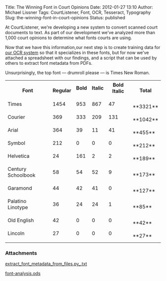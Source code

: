 Title: The Winning Font in Court Opinions
Date: 2012-01-27 13:10
Author: Michael Lissner
Tags: CourtListener, Font, OCR, Tesseract, Typography
Slug: the-winning-font-in-court-opinions
Status: published

At CourtListener, we're developing a new system to convert scanned court
documents to text. As part of our development we've analyzed more than
1,000 court opinions to determine what fonts courts are using.

Now that we have this information,our next step is to create training
data for [our OCR system](http://code.google.com/p/tesseract-ocr/) so
that it specializes in these fonts, but for now we've attached a
spreadsheet with our findings, and a script that can be used by others
to extract font metadata from PDFs.

Unsurprisingly, the top font — drumroll please — is Times New Roman.

<table>
<tr>
<th>
Font

</td>
<th>
Regular

</td>
<th>
Bold

</p>
<th>
Italic

</p>
<th>
Bold Italic

</p>
<th>
Total

</tr>
<tr>
<td>
Times

</p>
<td>
1454

</p>
<td>
953

</p>
<td>
867

</p>
<td>
47

</p>
<td>
**3321**

</tr>
<tr>
<td>
Courier

</p>
<td>
369

</p>
<td>
333

</p>
<td>
209

</p>
<td>
131

</p>
<td>
**1042**

</tr>
<tr>
<td>
Arial

</p>
<td>
364

</p>
<td>
39

</p>
<td>
11

</p>
<td>
41

</p>
<td>
**455**

</tr>
<tr>
<td>
Symbol

</p>
<td>
212

</p>
<td>
0

</p>
<td>
0

</p>
<td>
0

</p>
<td>
**212**

</tr>
<tr>
<td>
Helvetica

</p>
<td>
24

</p>
<td>
161

</p>
<td>
2

</p>
<td>
2

</p>
<td>
**189**

</tr>
<tr>
<td>
Century Schoolbook

</p>
<td>
58

</p>
<td>
54

</p>
<td>
52

</p>
<td>
9

</p>
<td>
**173**

</tr>
<tr>
<td>
Garamond

</p>
<td>
44

</p>
<td>
42

</p>
<td>
41

</p>
<td>
0

</p>
<td>
**127**

</tr>
<tr>
<td>
Palatino Linotype

</p>
<td>
36

</p>
<td>
24

</p>
<td>
24

</p>
<td>
1

</p>
<td>
**85**

</tr>
<tr>
<td>
Old English

</p>
<td>
42

</p>
<td>
0

</p>
<td>
0

</p>
<td>
0

</p>
<td>
**42**

</tr>
<tr>
<td>
Lincoln

</p>
<td>
27

</p>
<td>
0

</p>
<td>
0

</p>
<td>
0

</p>
<td>
**27**

</tr>
</table>

### Attachments

[extract\_font\_metadata\_from\_files.py\_.txt]({filename}/txt/extract_font_metadata_from_files.py.txt)

[font-analysis.ods]({filename}/ods/font-analysis.ods)

